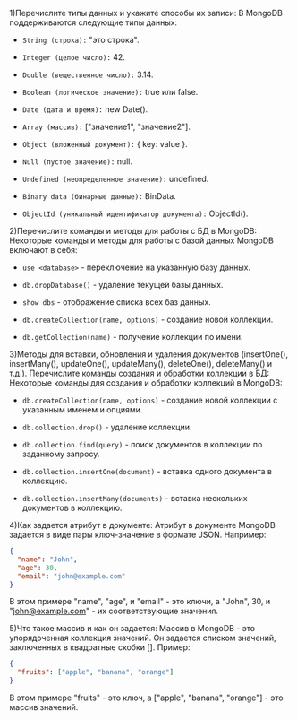 1)Перечислите типы данных и укажите способы их записи:
В MongoDB поддерживаются следующие типы данных:

* ```String (строка):``` "это строка".

* ```Integer (целое число):``` 42.

* ```Double (вещественное число):``` 3.14.

* ```Boolean (логическое значение):``` true или false.

* ```Date (дата и время):``` new Date().

* ```Array (массив):``` ["значение1", "значение2"].

* ```Object (вложенный документ):``` { key: value }.

* ```Null (пустое значение):``` null.

* ```Undefined (неопределенное значение):``` undefined.

* ```Binary data (бинарные данные):``` BinData.

* ```ObjectId (уникальный идентификатор документа):``` ObjectId().

2)Перечислите команды и методы для работы с БД в MongoDB:
Некоторые команды и методы для работы с базой данных MongoDB включают в себя:

* ```use <database>``` - переключение на указанную базу данных.

* ```db.dropDatabase()``` - удаление текущей базы данных.

* ```show dbs``` - отображение списка всех баз данных.

* ```db.createCollection(name, options)``` - создание новой коллекции.

* ```db.getCollection(name)``` - получение коллекции по имени.

3)Методы для вставки, обновления и удаления документов (insertOne(), insertMany(), updateOne(), updateMany(), deleteOne(), deleteMany() и т.д.).
Перечислите команды создания и обработки коллекции в БД:
Некоторые команды для создания и обработки коллекций в MongoDB:

* ```db.createCollection(name, options)``` - создание новой коллекции с указанным именем и опциями.

* ```db.collection.drop()``` - удаление коллекции.

* ```db.collection.find(query)``` - поиск документов в коллекции по заданному запросу.

* ```db.collection.insertOne(document)``` - вставка одного документа в коллекцию.

* ```db.collection.insertMany(documents)``` - вставка нескольких документов в коллекцию.

4)Как задается атрибут в документе:
Атрибут в документе MongoDB задается в виде пары ключ-значение в формате JSON. Например:

```json
{
  "name": "John",
  "age": 30,
  "email": "john@example.com"
}
```
В этом примере "name", "age", и "email" - это ключи, а "John", 30, и "john@example.com" - их соответствующие значения.

5)Что такое массив и как он задается:
Массив в MongoDB - это упорядоченная коллекция значений. Он задается списком значений, заключенных в квадратные скобки []. Пример:

```json
{
  "fruits": ["apple", "banana", "orange"]
}
```
В этом примере "fruits" - это ключ, а ["apple", "banana", "orange"] - это массив значений.